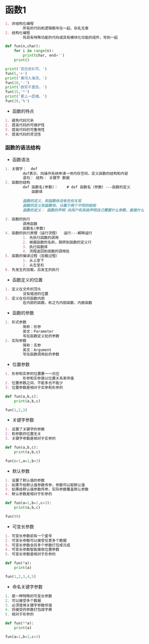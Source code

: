 # 函数1

~~~markdown
1. 非结构化编程
		所有的代码和逻辑都写在一起，杂乱无章
2. 结构化编程
		将具有特殊功能的代码或具有模块化功能的组件，写到一起
~~~

~~~python
def fun(n,char):
    for i in range(n):
        print(char, end='')
    print()

print('百日衣衫尽，')
fun(5,'+')
print('黄河入海流，')
fun(10,'-')
print('欲穷千里目，')
fun(15,'*')
print('更上一层楼。')
fun(20,'%')
~~~

* 函数的特点

~~~markdown
1. 避免代码冗余
2. 提高代码的可维护性
3. 提高代码的可重用性
4. 提高代码的灵活性
~~~

### 函数的语法结构

* 函数语法

~~~markdown
1. 关键字：  def    
		def表示，向操作系统申请一块内存空间，定义函数的结构和内容
		语句： 结构： 关键字 数据  
2. 函数的结构 
		def 函数名(参数)：    # def 函数名（参数）---函数的定义
			函数体
		
        函数的定义，和函数体没有任何关系
        函数的定义和函数体，分属于两个不同的结构
        函数的定义： 函数的声明 向用户和系统声明自己需要什么参数，能做什么
		
3. 函数的执行
		调用函数
		函数名(参数)
4. 函数的执行原理（运行流程）  运行---解释运行  
		1. 先执行函数的调用
		2. 根据函数的名称，跳转到函数的定义行
		3. 执行函数体
		4. 流程返回到函数的调用处
5. 函数的编译过程（加载过程）
		1. 从上至下
		2. 从左至右
6. 先发生的加载，后发生的执行
~~~

* 函数定义的位置

~~~markdown
1. 定义在文件的顶头
		没有缩进的位置
2. 定义在任何函数内部
		在内部的函数，称之为内部函数，内嵌函数
~~~

* 函数的参数

~~~markdown
1. 形式参数
		简称：形参
		英文：Parameter
		写在函数定义处的参数
2. 实际参数
		简称：实参
		英文：Argument
		写在函数调用处的参数
~~~

* 位置参数

~~~markdown
1. 形参和实参的位置要一一对应
		形参和实参是以位置关系来传值
2. 位置参数之间，不能多也不能少
3. 位置参数是相对于实参和形参的
~~~

~~~python
def fun(a,b,c):
    print(a,b,c)

fun(1,2,3)

~~~

* 关键字参数

~~~markdown
1. 设置了关键字的参数
2. 和参数的位置无关
3. 关键字参数是相对于实参的
~~~

~~~python
def fun(a,b,c):
    print(a,b,c)

fun(c=1,a=2,b=3)
~~~

* 默认参数

~~~markdown
1. 设置了默认值的参数
2. 如果不给默认值参数传参，参数可以取默认值
3. 如果给默认值参数传参，实际参数覆盖默认参数
4. 默认参数是相对于形参的
~~~

~~~python
def fun(a=1,b=2,c=3):
    print(a,b,c)

fun(99)
~~~

* 可变长参数

~~~markdown
1. 可变长参数前有一个星号
2. 可变长参数可以接受任意多个数据
3. 可变长参数会将多个参数打包成元组
4. 可变长参数智能接收位置参数
5. 可变长参数是相对于形参的
~~~

~~~python
def fun(*a):
    print(a)

fun(1,2,3,4,5)
~~~

* 命名关键字参数

~~~python
1. 是一种特殊的可变长参数
2. 可以接受多个数据
3. 必须使用关键字参数传值
4. 将接受的参数打包成字典
5. 相对于形参的
~~~

~~~python
def fun(**a):
    print(a)

fun(a=1,b=2,c=3)
~~~

















